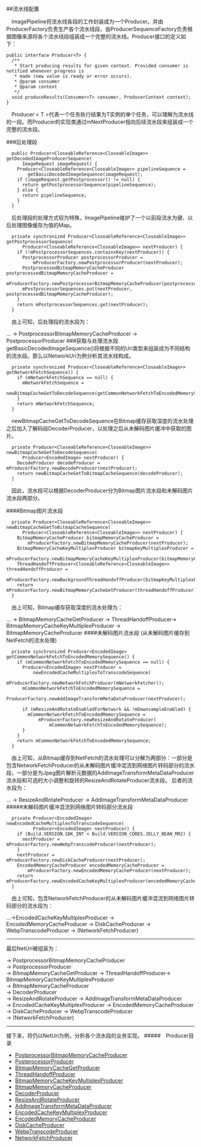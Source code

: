 ##流水线配置

&#8195;ImagePipeline将流水线各段的工作封装成为一个Producer。并由ProducerFactory负责生产各个流水线段，由ProducerSequenceFactory负责根据图像来源将各个流水线段组装成一个完整的流水线。Producer接口的定义如下：
```
public interface Producer<T> {
  /**
   * Start producing results for given context. Provided consumer is notified whenever progress is
   * made (new value is ready or error occurs).
   * @param consumer
   * @param context
   */
  void produceResults(Consumer<T> consumer, ProducerContext context);
}
```
&#8195;Producer < T >代表一个任务执行结果为T实例的单个任务，可以理解为流水线的一段。而Producer的实现类通过mNextProducer指向后续流水段来组装成一个完整的流水段。

###后处理段
```
  public Producer<CloseableReference<CloseableImage>> getDecodedImageProducerSequence(
      ImageRequest imageRequest) {
    Producer<CloseableReference<CloseableImage>> pipelineSequence =
        getBasicDecodedImageSequence(imageRequest);
    if (imageRequest.getPostprocessor() != null) {
      return getPostprocessorSequence(pipelineSequence);
    } else {
      return pipelineSequence;
    }
  }
```
&#8195;后处理段的处理方式较为特殊，ImagePipeline维护了一个以前段流水为键、以后处理图像缓存为值的Map。
```
  private synchronized Producer<CloseableReference<CloseableImage>> getPostprocessorSequence(
      Producer<CloseableReference<CloseableImage>> nextProducer) {
    if (!mPostprocessorSequences.containsKey(nextProducer)) {
      PostprocessorProducer postprocessorProducer =
          mProducerFactory.newPostprocessorProducer(nextProducer);
      PostprocessedBitmapMemoryCacheProducer postprocessedBitmapMemoryCacheProducer =
          mProducerFactory.newPostprocessorBitmapMemoryCacheProducer(postprocessorProducer);
      mPostprocessorSequences.put(nextProducer, postprocessedBitmapMemoryCacheProducer);
    }
    return mPostprocessorSequences.get(nextProducer);
  }
```
&#8195;由上可知，后处理段的流水段为：

... -> PostprocessorBitmapMemoryCacheProducer -> PostprocessorProducer
###获取与处理流水段
&#8195;getBasicDecodedImageSequence()将根据不同的Uri类型来组装成为不同结构的流水段。那么以NetworkUri为例分析其流水线构成。
```
  private synchronized Producer<CloseableReference<CloseableImage>> getNetworkFetchSequence() {
    if (mNetworkFetchSequence == null) {
      mNetworkFetchSequence =
          newBitmapCacheGetToDecodeSequence(getCommonNetworkFetchToEncodedMemorySequence());
    }
    return mNetworkFetchSequence;
  }
```
&#8195;newBitmapCacheGetToDecodeSequence在Bitmap缓存获取深度的流水处理之后加入了解码段DecoderProducer，以处理之后从未解码图片缓冲中获取的图片。
```
  private Producer<CloseableReference<CloseableImage>> newBitmapCacheGetToDecodeSequence(
      Producer<EncodedImage> nextProducer) {
    DecodeProducer decodeProducer = mProducerFactory.newDecodeProducer(nextProducer);
    return newBitmapCacheGetToBitmapCacheSequence(decodeProducer);
  }
```
&#8195;因此，流水段可以根据DecoderProducer分为Bitmap图片流水段和未解码图片流水段两部分。

####Bitmap图片流水段
```
  private Producer<CloseableReference<CloseableImage>> newBitmapCacheGetToBitmapCacheSequence(
      Producer<CloseableReference<CloseableImage>> nextProducer) {
    BitmapMemoryCacheProducer bitmapMemoryCacheProducer =
        mProducerFactory.newBitmapMemoryCacheProducer(nextProducer);
    BitmapMemoryCacheKeyMultiplexProducer bitmapKeyMultiplexProducer =
        mProducerFactory.newBitmapMemoryCacheKeyMultiplexProducer(bitmapMemoryCacheProducer);
    ThreadHandoffProducer<CloseableReference<CloseableImage>> threadHandoffProducer =
        mProducerFactory.newBackgroundThreadHandoffProducer(bitmapKeyMultiplexProducer);
    return mProducerFactory.newBitmapMemoryCacheGetProducer(threadHandoffProducer);
  }
```
&#8195;由上可知，Bitmap缓存获取深度的流水处理为：

... -> BitmapMemoryCacheGetProducer -> ThreadHandoffProducer-> BitmapMemoryCacheKeyMultiplexProducer -> BitmapMemoryCacheProducer
####未解码图片流水段
(从未解码图片缓存到NetFetch的流水处理)
```
  private synchronized Producer<EncodedImage> getCommonNetworkFetchToEncodedMemorySequence() {
    if (mCommonNetworkFetchToEncodedMemorySequence == null) {
      Producer<EncodedImage> nextProducer =
          newEncodedCacheMultiplexToTranscodeSequence(
              mProducerFactory.newNetworkFetchProducer(mNetworkFetcher));
      mCommonNetworkFetchToEncodedMemorySequence =
          ProducerFactory.newAddImageTransformMetaDataProducer(nextProducer);

      if (mResizeAndRotateEnabledForNetwork && !mDownsampleEnabled) {
        mCommonNetworkFetchToEncodedMemorySequence =
            mProducerFactory.newResizeAndRotateProducer(
                mCommonNetworkFetchToEncodedMemorySequence);
      }
    }
    return mCommonNetworkFetchToEncodedMemorySequence;
  }
```
&#8195;由上可知，从Bitmap缓存到NetFetch的流水处理可以分解为两部分：一部分是包含NetworkFetchProducer的从未解码图片缓冲混流到网络图片转码部分的流水段，一部分是为Jpeg图片解析元数据的AddImageTransformMetaDataProducer流水段和可选的大小调整和旋转的ResizeAndRotateProducer流水段。
后者的流水段为：

... -> ResizeAndRotateProducer -> AddImageTransformMetaDataProducer
#####未解码图片缓冲混流到网络图片转码部分流水段
```
  private Producer<EncodedImage> newEncodedCacheMultiplexToTranscodeSequence(
          Producer<EncodedImage> nextProducer) {
    if (Build.VERSION.SDK_INT < Build.VERSION_CODES.JELLY_BEAN_MR2) {
      nextProducer = mProducerFactory.newWebpTranscodeProducer(nextProducer);
    }
    nextProducer = mProducerFactory.newDiskCacheProducer(nextProducer);
    EncodedMemoryCacheProducer encodedMemoryCacheProducer =
        mProducerFactory.newEncodedMemoryCacheProducer(nextProducer);
    return mProducerFactory.newEncodedCacheKeyMultiplexProducer(encodedMemoryCacheProducer);
  }
```
&#8195;由上可知，包含NetworkFetchProducer的从未解码图片缓冲混流到网络图片转码部分的流水段为：

...->EncodedCacheKeyMultiplexProducer -> EncodedMemoryCacheProducer -> DiskCacheProducer -> WebpTranscodeProducer -> (NetworkFetchProducer)
___

最后NetUri被组装为：

-> PostprocessorBitmapMemoryCacheProducer  
-> PostprocessorProducer  
-> BitmapMemoryCacheGetProducer -> ThreadHandoffProducer-> BitmapMemoryCacheKeyMultiplexProducer  
-> BitmapMemoryCacheProducer  
-> DecoderProducer  
-> ResizeAndRotateProducer -> AddImageTransformMetaDataProducer  
-> EncodedCacheKeyMultiplexProducer -> EncodedMemoryCacheProducer -> DiskCacheProducer -> WebpTranscodeProducer  
-> (NetworkFetchProducer)
___
接下来，将仍以NetUri为例，分析各个流水段的业务实现。
#####&#8195;Producer目录
- [PostprocessorBitmapMemoryCacheProducer](https://github.com/icemoonlol/fresco-research-stuff/tree/master/main-stuff/imagepipeline/PostprocessorBitmapMemoryCacheProducer.md)
- [PostprocessorProducer](https://github.com/icemoonlol/fresco-research-stuff/tree/master/main-stuff/imagepipeline/PostprocessorProducer.md)
- [BitmapMemoryCacheGetProducer](https://github.com/icemoonlol/fresco-research-stuff/tree/master/main-stuff/imagepipeline/BitmapMemoryCacheGetProducer.md)
- [ThreadHandoffProducer](https://github.com/icemoonlol/fresco-research-stuff/tree/master/main-stuff/imagepipeline/ThreadHandoffProducer.md)
- [BitmapMemoryCacheKeyMultiplexProducer](https://github.com/icemoonlol/fresco-research-stuff/tree/master/main-stuff/imagepipeline/BitmapMemoryCacheKeyMultiplexProducer.md)
- [BitmapMemoryCacheProducer](https://github.com/icemoonlol/fresco-research-stuff/tree/master/main-stuff/imagepipeline/)
- [DecoderProducer](https://github.com/icemoonlol/fresco-research-stuff/tree/master/main-stuff/imagepipeline/BitmapMemoryCacheProducer.md)
- [ResizeAndRotateProducer](https://github.com/icemoonlol/fresco-research-stuff/tree/master/main-stuff/imagepipeline/ResizeAndRotateProducer.md)
- [AddImageTransformMetaDataProducer](https://github.com/icemoonlol/fresco-research-stuff/tree/master/main-stuff/imagepipeline/AddImageTransformMetaDataProducer.md)
- [EncodedCacheKeyMultiplexProducer](https://github.com/icemoonlol/fresco-research-stuff/tree/master/main-stuff/imagepipeline/EncodedCacheKeyMultiplexProducer.md)
- [EncodedMemoryCacheProducer](https://github.com/icemoonlol/fresco-research-stuff/tree/master/main-stuff/imagepipeline/EncodedMemoryCacheProducer.md)
- [DiskCacheProducer](https://github.com/icemoonlol/fresco-research-stuff/tree/master/main-stuff/imagepipeline/DiskCacheProducer.md)
- [WebpTranscodeProducer](https://github.com/icemoonlol/fresco-research-stuff/tree/master/main-stuff/imagepipeline/WebpTranscodeProducer.md)
- [NetworkFetchProducer](https://github.com/icemoonlol/fresco-research-stuff/tree/master/main-stuff/imagepipeline/NetworkFetchProducer.md)


